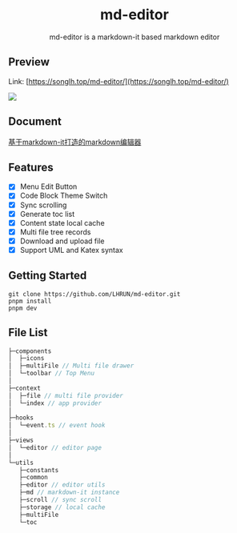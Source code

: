 <h1 align="center">md-editor</h1>
<div align="center">

  md-editor is a markdown-it based markdown editor

</div>

## Preview

Link: [https://songlh.top/md-editor/](https://songlh.top/md-editor/)

![](https://s1.ax1x.com/2023/02/14/pST4lJP.png)
<!-- <div align="left">
   <img src="https://s1.ax1x.com/2023/02/07/pS2MWff.png"  height=340>
   <img src="https://s1.ax1x.com/2023/02/07/pS2MRtP.png" height=340>
</div> -->

## Document

[基于markdown-it打造的markdown编辑器](https://songlh.top/2022/10/12/%E5%9F%BA%E4%BA%8Emarkdown-it%E6%89%93%E9%80%A0%E7%9A%84markdown%E7%BC%96%E8%BE%91%E5%99%A8/)

## Features
- [x] Menu Edit Button
- [x] Code Block Theme Switch
- [x] Sync scrolling
- [x] Generate toc list
- [x] Content state local cache
- [x] Multi file tree records
- [x] Download and upload file
- [x] Support UML and Katex syntax

## Getting Started
```
git clone https://github.com/LHRUN/md-editor.git
pnpm install
pnpm dev
```

## File List
```js
├─components        
│  ├─icons
│  ├─multiFile // Multi file drawer
│  └─toolbar // Top Menu
│
├─context        
│  ├─file // multi file provider
│  └─index // app provider
│
├─hooks
│  └─event.ts // event hook
│
├─views
│  └─editor // editor page
│
└─utils
   ├─constants
   ├─common
   ├─editor // editor utils
   ├─md // markdown-it instance
   ├─scroll // sync scroll
   ├─storage // local cache
   ├─multiFile
   └─toc
```

